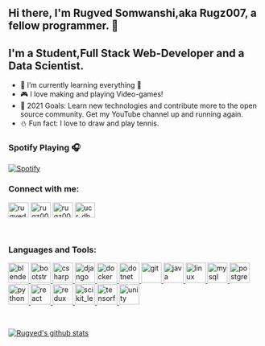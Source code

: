 ## Hi there, I'm Rugved Somwanshi,aka Rugz007, a fellow programmer. 👋
## I'm a Student,Full Stack Web-Developer and a Data Scientist.

- 🌱 I’m currently learning everything 🤣
- :video_game: I love making and playing Video-games! 
- 🥅 2021 Goals: Learn new technologies and contribute more to the open source community. Get my YouTube channel up and running again.
- :snowman: Fun fact: I love to draw and play tennis.

### Spotify Playing 🎧

[![Spotify](https://novatorem.rugz007.vercel.app/api/spotify)](https://open.spotify.com/user/1b5xlc4o8htosduwyk1ili35p?si=MjR6gpmSQT6YErWpdAHKUQ)


### Connect with me:
<p align="left">
<a href="https://linkedin.com/in/rugved-somwanshi-29078417b" target="blank"><img align="center" src="https://cdn.jsdelivr.net/npm/simple-icons@3.0.1/icons/linkedin.svg" alt="rugved-somwanshi-29078417b" height="30" width="40" /></a>
<a href="https://kaggle.com/rugz007" target="blank"><img align="center" src="https://cdn.jsdelivr.net/npm/simple-icons@3.0.1/icons/kaggle.svg" alt="rugz007" height="30" width="40" /></a>
<a href="https://instagram.com/rugz007" target="blank"><img align="center" src="https://cdn.jsdelivr.net/npm/simple-icons@3.0.1/icons/instagram.svg" alt="rugz007" height="30" width="40" /></a>
<a href="https://www.youtube.com/channel/UCr_Db0azwmODLSEfHdXQvvA" target="blank"><img align="center" src="https://cdn.jsdelivr.net/npm/simple-icons@3.0.1/icons/youtube.svg" alt="ucr_db0azwmodlsefhdxqvva" height="30" width="40" /></a>
</p>
<br />

### Languages and Tools:


<p align="left"> <a href="https://www.blender.org/" target="_blank"> <img src="https://download.blender.org/branding/community/blender_community_badge_white.svg" alt="blender" width="40" height="40"/> </a> <a href="https://getbootstrap.com" target="_blank"> <img src="https://devicons.github.io/devicon/devicon.git/icons/bootstrap/bootstrap-plain.svg" alt="bootstrap" width="40" height="40"/> </a> <a href="https://www.w3schools.com/cs/" target="_blank"> <img src="https://devicons.github.io/devicon/devicon.git/icons/csharp/csharp-original.svg" alt="csharp" width="40" height="40"/> </a> <a href="https://www.djangoproject.com/" target="_blank"> <img src="https://devicons.github.io/devicon/devicon.git/icons/django/django-original.svg" alt="django" width="40" height="40"/> </a> <a href="https://www.docker.com/" target="_blank"> <img src="https://devicons.github.io/devicon/devicon.git/icons/docker/docker-original-wordmark.svg" alt="docker" width="40" height="40"/> </a> <a href="https://dotnet.microsoft.com/" target="_blank"> <img src="https://devicons.github.io/devicon/devicon.git/icons/dot-net/dot-net-original-wordmark.svg" alt="dotnet" width="40" height="40"/> </a> <a href="https://git-scm.com/" target="_blank"> <img src="https://www.vectorlogo.zone/logos/git-scm/git-scm-icon.svg" alt="git" width="40" height="40"/> </a> <a href="https://www.java.com" target="_blank"> <img src="https://devicons.github.io/devicon/devicon.git/icons/java/java-original-wordmark.svg" alt="java" width="40" height="40"/> </a> <a href="https://www.linux.org/" target="_blank"> <img src="https://devicons.github.io/devicon/devicon.git/icons/linux/linux-original.svg" alt="linux" width="40" height="40"/> </a> <a href="https://www.mysql.com/" target="_blank"> <img src="https://devicons.github.io/devicon/devicon.git/icons/mysql/mysql-original-wordmark.svg" alt="mysql" width="40" height="40"/> </a> <a href="https://www.postgresql.org" target="_blank"> <img src="https://devicons.github.io/devicon/devicon.git/icons/postgresql/postgresql-original-wordmark.svg" alt="postgresql" width="40" height="40"/> </a> <a href="https://www.python.org" target="_blank"> <img src="https://devicons.github.io/devicon/devicon.git/icons/python/python-original.svg" alt="python" width="40" height="40"/> </a> <a href="https://reactjs.org/" target="_blank"> <img src="https://devicons.github.io/devicon/devicon.git/icons/react/react-original-wordmark.svg" alt="react" width="40" height="40"/> </a> <a href="https://redux.js.org" target="_blank"> <img src="https://devicons.github.io/devicon/devicon.git/icons/redux/redux-original.svg" alt="redux" width="40" height="40"/> </a> <a href="https://scikit-learn.org/" target="_blank"> <img src="https://upload.wikimedia.org/wikipedia/commons/0/05/Scikit_learn_logo_small.svg" alt="scikit_learn" width="40" height="40"/> </a> <a href="https://www.tensorflow.org" target="_blank"> <img src="https://www.vectorlogo.zone/logos/tensorflow/tensorflow-icon.svg" alt="tensorflow" width="40" height="40"/> </a> <a href="https://unity.com/" target="_blank"> <img src="https://www.vectorlogo.zone/logos/unity3d/unity3d-icon.svg" alt="unity" width="40" height="40"/> </a> </p>
<br />

[![Rugved's github stats](https://github-readme-stats.rugz007.vercel.app/api?username=rugz007)](https://github.com/anuraghazra/github-readme-stats)


